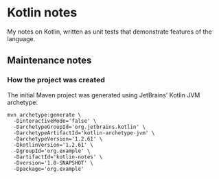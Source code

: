 # Kotlin notes

My notes on Kotlin, written as unit tests that demonstrate features of the language.

## Maintenance notes

### How the project was created

The initial Maven project was generated using JetBrains' Kotlin JVM archetype:

```
mvn archetype:generate \
  -DinteractiveMode='false' \
  -DarchetypeGroupId='org.jetbrains.kotlin' \
  -DarchetypeArtifactId='kotlin-archetype-jvm' \
  -DarchetypeVersion='1.2.61' \
  -DkotlinVersion='1.2.61' \
  -DgroupId='org.example' \
  -DartifactId='kotlin-notes' \
  -Dversion='1.0-SNAPSHOT' \
  -Dpackage='org.example'
```
